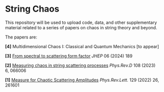 # String Chaos

This repository will be used to upload code, data, and other supplementary material related to a series of papers on chaos in string theory and beyond.

The papers are:

<b>[4]</b> Multidimensional Chaos I: Classical and Quantum Mechanics [to appear]

<b>[3]</b> <a href=https://inspirehep.net/literature/2764014>From spectral to scattering form factor</a> <i>JHEP</i> 06 (2024) 189

<b>[2]</b> <a href=https://inspirehep.net/literature/2647254>Measuring chaos in string scattering processes</a> <i>Phys.Rev.D</i> 108 (2023) 6, 066006

<b>[1]</b> <a href=https://inspirehep.net/literature/2126723>Measure for Chaotic Scattering Amplitudes</a> <i>Phys.Rev.Lett.</i> 129 (2022) 26, 261601 
